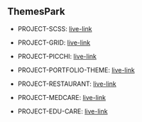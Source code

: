 ## ThemesPark


- PROJECT-SCSS: [live-link](https://muhammed-nayeem.github.io/ThemesPark/PROJECT-SCSS/)

- PROJECT-GRID: [live-link](https://muhammed-nayeem.github.io/ThemesPark/GRID-Project/)

- PROJECT-PICCHI: [live-link](https://muhammed-nayeem.github.io/ThemesPark/PROJECT-PICCHI/)

- PROJECT-PORTFOLIO-THEME: [live-link](https://muhammed-nayeem.github.io/ThemesPark/Portfolio-Template/)

- PROJECT-RESTAURANT: [live-link](https://muhammed-nayeem.github.io/ThemesPark/PROJECT-RESTURANT/) 

- PROJECT-MEDCARE: [live-link](https://muhammed-nayeem.github.io/ThemesPark/PROJECT-MEDCARE/)

- PROJECT-EDU-CARE: [live-link](https://muhammed-nayeem.github.io/ThemesPark/EDUCA-COACHING/)

